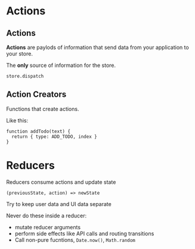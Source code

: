 # Actions

## Actions

**Actions** are paylods of information that send data from your application to your store.

The **only** source of information for the store.

`store.dispatch`

## Action Creators

Functions that create actions.

Like this:

    function addTodo(text) {
      return { type: ADD_TODO, index }
    }


# Reducers

Reducers consume actions and update state

    (previousState, action) => newState

Try to keep user data and UI data separate

Never do these inside a reducer:
- mutate reducer arguments
- perform side effects like API calls and routing transitions
- Call non-pure fucntions, `Date.now()`, `Math.random`
